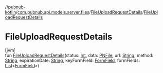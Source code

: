 //[pubnub-kotlin](../../../index.md)/[com.pubnub.api.models.server.files](../index.md)/[FileUploadRequestDetails](index.md)/[FileUploadRequestDetails](-file-upload-request-details.md)

# FileUploadRequestDetails

[jvm]\
fun [FileUploadRequestDetails](-file-upload-request-details.md)(status: [Int](https://kotlinlang.org/api/latest/jvm/stdlib/kotlin/-int/index.html), data: [PNFile](../../com.pubnub.api.models.consumer.files/-p-n-file/index.md), url: [String](https://kotlinlang.org/api/latest/jvm/stdlib/kotlin/-string/index.html), method: [String](https://kotlinlang.org/api/latest/jvm/stdlib/kotlin/-string/index.html), expirationDate: [String](https://kotlinlang.org/api/latest/jvm/stdlib/kotlin/-string/index.html), keyFormField: [FormField](../-form-field/index.md), formFields: [List](https://kotlinlang.org/api/latest/jvm/stdlib/kotlin.collections/-list/index.html)&lt;[FormField](../-form-field/index.md)&gt;)
